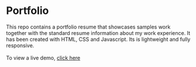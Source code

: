 # Portfolio

This repo contains a portfolio resume that showcases samples work together with the standard resume information about my work experience. It has been created with HTML, CSS and Javascript. Its is lightweight and fully responsive. <br/><br/>
To view a live demo, <a href="http://webpage.pace.edu/ab27376n/Assignment%203">click here </a>
